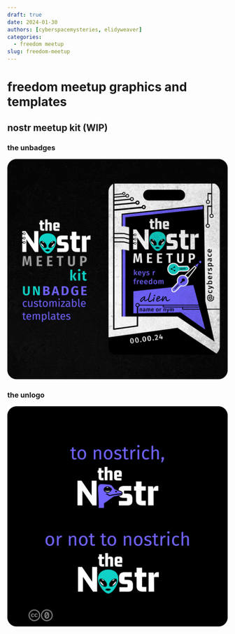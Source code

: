 ```yaml
---
draft: true 
date: 2024-01-30 
authors: [cyberspacemysteries, elidyweaver]
categories:
  - freedom meetup
slug: freedom-meetup
---
```


# freedom meetup graphics and templates

<!-- excerpt ends before this -->

## nostr meetup kit (WIP)

### the unbadges

[![the nostr meetup kit unbadge templates](../assets/images/freedom-meetup/nostr/nostr-meetup-badge-choices.png)](nostr/the-nostr-unbadges/index.md)


### the unlogo

[![to nostrich, or not to nostrich](../assets/images/freedom-meetup/nostr/to-nostrich-or-not.png)](nostr/the-nostr-unlogo/index.md)